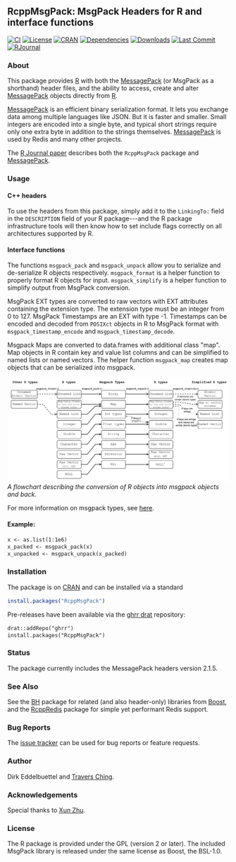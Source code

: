 ## RcppMsgPack: MsgPack Headers for R and interface functions

[![CI](https://github.com/eddelbuettel/rcppmsgpack/workflows/ci/badge.svg)](https://github.com/eddelbuettel/rcppmsgpack/actions?query=workflow%3Aci)
[![License](https://eddelbuettel.github.io/badges/GPL2+.svg)](https://www.gnu.org/licenses/gpl-2.0.html) 
[![CRAN](https://www.r-pkg.org/badges/version/RcppMsgPack)](https://cran.r-project.org/package=RcppMsgPack) 
[![Dependencies](https://tinyverse.netlify.app/badge/RcppGetconf)](https://cran.r-project.org/package=RcppGetconf) 
[![Downloads](https://cranlogs.r-pkg.org/badges/RcppMsgPack?color=brightgreen)](https://www.r-pkg.org/pkg/RcppMsgPack)
[![Last Commit](https://img.shields.io/github/last-commit/eddelbuettel/rcppmsgpack)](https://github.com/eddelbuettel/rcppmsgpack)
[![RJournal](https://img.shields.io/badge/RJournal-10.32614%2FRJ--2018--068-brightgreen)](https://doi.org/10.32614/RJ-2018-068)

### About

This package provides [R](https://www.r-project.org) with both the
[MessagePack](https://msgpack.org/) (or MsgPack as a shorthand) header files, and the ability to
access, create and alter [MessagePack](https://msgpack.org/) objects directly from
[R](https://www.r-project.org).

[MessagePack](https://msgpack.org/) is an efficient binary serialization format.  It lets you
exchange data among multiple languages like JSON. But it is faster and smaller.  Small integers
are encoded into a single byte, and typical short strings require only one extra byte in
addition to the strings themselves.  [MessagePack](https://msgpack.org/) is used by Redis and
many other projects.

The [R Journal paper](https://doi.org/10.32614/RJ-2018-068) describes both the `RcppMsgPack`
package and [MessagePack](https://msgpack.org/).

### Usage
#### C++ headers

To use the headers from this package, simply add it to the `LinkingTo:` field in the
`DESCRIPTION` field of your R package---and the R package infrastructure tools will then know
how to set include flags correctly on all architectures supported by R.

#### Interface functions

The functions `msgpack_pack` and `msgpack_unpack` allow you to serialize and de-serialize R
objects respectively.  `msgpack_format` is a helper function to properly format R objects for
input.  `msgpack_simplify` is a helper function to simplify output from MsgPack conversion.

MsgPack EXT types are converted to raw vectors with EXT attributes containing the extension
type.  The extension type must be an integer from 0 to 127.  MsgPack Timestamps are an EXT with
type -1.  Timestamps can be encoded and decoded from `POSIXct` objects in R to MsgPack format
with `msgpack_timestamp_encode` and `msgpack_timestamp_decode`.

Msgpack Maps are converted to data.frames with additional class "map".  Map objects in R
contain key and value list columns and can be simplified to named lists or named vectors.  The
helper function `msgpack_map` creates map objects that can be serialized into msgpack.

![flowchart](https://github.com/eddelbuettel/rcppmsgpack/raw/master/vignettes/msgpack_flowchart.png
"Conversion flowchart") *A flowchart describing the conversion of R objects into msgpack
objects and back.*

For more information on msgpack types, see [here](https://github.com/msgpack/msgpack/blob/master/spec.md).  

#### Example:
```
x <- as.list(1:1e6)
x_packed <- msgpack_pack(x)
x_unpacked <- msgpack_unpack(x_packed)
```

### Installation

The package is on [CRAN](https://cran.r-project.org) and can be installed via a standard

```r
install.packages("RcppMsgPack")
```

Pre-releases have been available via the [ghrr drat](https://ghrr.github.io/drat/)
repository:

```{.r}
drat::addRepo("ghrr")
install.packages("RcppMsgPack")
```

### Status

The package currently includes the MessagePack headers version 2.1.5.

### See Also

See the [BH](https://dirk.eddelbuettel.com/code/bh.html) package for related (and also
header-only) libraries from [Boost](https://www.boost.org/), and the
[RcppRedis](https://dirk.eddelbuettel.com/code/rcppredis.html) package for simple yet performant
Redis support.

### Bug Reports

The [issue tracker](https://github.com/eddelbuettel/rcppmsgpack/issues)
can be used for bug reports or feature requests.

### Author

Dirk Eddelbuettel and [Travers Ching](https://github.com/traversc).

### Acknowledgements

Special thanks to [Xun Zhu](https://github.com/w9).

### License

The R package is provided under the GPL (version 2 or later).  The included
MsgPack library is released under the same license as Boost, the BSL-1.0.
